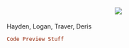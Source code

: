 <h1 align="center">
    <img src="https://readme-typing-svg.herokuapp.com/?font=Righteous&size=35&center=true&vCenter=true&width=500&height=70&duration=4000&lines=Group 1 - Multisets;" />
</h1>
<p>Hayden, Logan, Traver, Deris</p>

```Ruby
Code Preview Stuff
```
